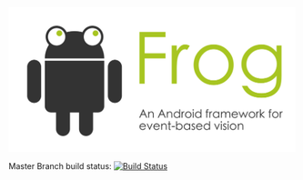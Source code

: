 ![frog](frogBanner.png "The Frog banner")

Master Branch build status: [![Build Status](https://www.travis-ci.org/neuromorphic-paris/frog.svg?branch=master)](https://www.travis-ci.org/neuromorphic-paris/frog)
